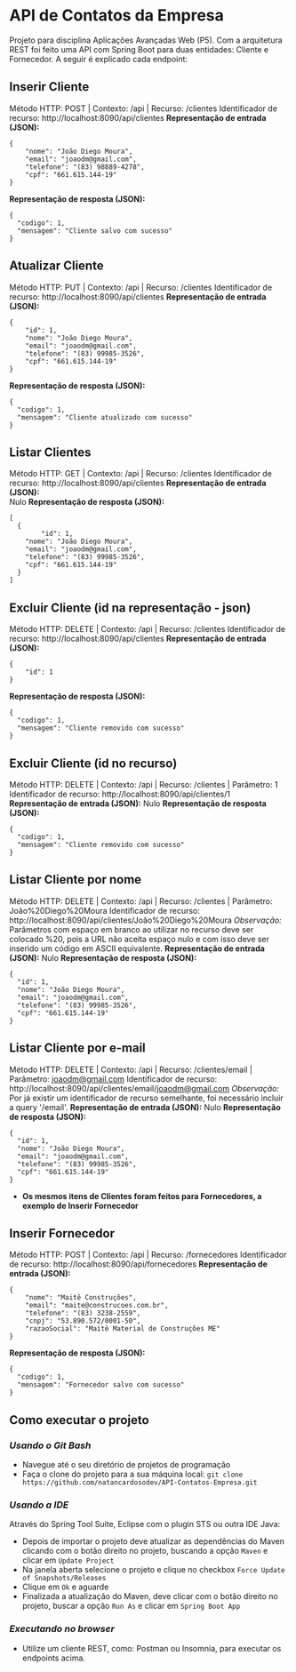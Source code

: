 # API de Contatos da Empresa
Projeto para disciplina Aplicações Avançadas Web (P5). Com a arquitetura REST foi feito uma API com Spring Boot para duas entidades: Cliente e Fornecedor. A seguir é explicado cada endpoint:

## Inserir Cliente
Método HTTP: POST | Contexto: /api | Recurso: /clientes 
Identificador de recurso: http://localhost:8090/api/clientes
**Representação de entrada (JSON):** 

    {
    	"nome": "João Diego Moura",
    	"email": "joaodm@gmail.com",
    	"telefone": "(83) 98889-4278",
    	"cpf": "661.615.144-19"
    }

**Representação de resposta (JSON):** 

    {
      "codigo": 1,
      "mensagem": "Cliente salvo com sucesso"
    }

## Atualizar Cliente
Método HTTP: PUT | Contexto: /api | Recurso: /clientes 
Identificador de recurso: http://localhost:8090/api/clientes
**Representação de entrada (JSON):** 

    {
		"id": 1,
    	"nome": "João Diego Moura",
    	"email": "joaodm@gmail.com",
    	"telefone": "(83) 99985-3526",
    	"cpf": "661.615.144-19"
    }

**Representação de resposta (JSON):** 

    {
      "codigo": 1,
      "mensagem": "Cliente atualizado com sucesso"
    }

## Listar Clientes
Método HTTP: GET | Contexto: /api | Recurso: /clientes 
Identificador de recurso: http://localhost:8090/api/clientes
**Representação de entrada (JSON):**  
Nulo
**Representação de resposta (JSON):** 

    [
      {
	        "id": 1,
    	"nome": "João Diego Moura",
    	"email": "joaodm@gmail.com",
    	"telefone": "(83) 99985-3526",
    	"cpf": "661.615.144-19"
      }
    ]  

## Excluir Cliente (id na representação - json)
Método HTTP: DELETE | Contexto: /api | Recurso: /clientes 
Identificador de recurso: http://localhost:8090/api/clientes
**Representação de entrada (JSON):** 

    {
    	"id": 1
    }
**Representação de resposta (JSON):** 

    {
      "codigo": 1,
      "mensagem": "Cliente removido com sucesso"
    }


## Excluir Cliente (id no recurso)
Método HTTP: DELETE | Contexto: /api | Recurso: /clientes | Parâmetro: 1
Identificador de recurso: http://localhost:8090/api/clientes/1
**Representação de entrada (JSON):** 
Nulo
**Representação de resposta (JSON):** 

    {
      "codigo": 1,
      "mensagem": "Cliente removido com sucesso"
    }

## Listar Cliente por nome
Método HTTP: DELETE | Contexto: /api | Recurso: /clientes | Parâmetro: João%20Diego%20Moura
Identificador de recurso: http://localhost:8090/api/clientes/João%20Diego%20Moura
*Observação:* Parâmetros com espaço em branco ao utilizar no recurso deve ser colocado %20, pois a URL não aceita espaço nulo e com isso deve ser inserido um código em ASCII equivalente.
**Representação de entrada (JSON):** 
Nulo
**Representação de resposta (JSON):** 

    {
      "id": 1,
      "nome": "João Diego Moura",
      "email": "joaodm@gmail.com",
      "telefone": "(83) 99985-3526",
      "cpf": "661.615.144-19"
    }

## Listar Cliente por e-mail
Método HTTP: DELETE | Contexto: /api | Recurso: /clientes/email | Parâmetro: joaodm@gmail.com
Identificador de recurso: http://localhost:8090/api/clientes/email/joaodm@gmail.com
*Observação:* Por já existir um identificador de recurso semelhante, foi necessário incluir a query '/email'.
**Representação de entrada (JSON):** 
Nulo
**Representação de resposta (JSON):** 

    {
      "id": 1,
      "nome": "João Diego Moura",
      "email": "joaodm@gmail.com",
      "telefone": "(83) 99985-3526",
      "cpf": "661.615.144-19"
    }

 - **Os mesmos itens de Clientes foram feitos para Fornecedores, a exemplo de Inserir Fornecedor**

## Inserir Fornecedor
Método HTTP: POST | Contexto: /api | Recurso: /fornecedores
Identificador de recurso: http://localhost:8090/api/fornecedores
**Representação de entrada (JSON):** 

    {
    	"nome": "Maitê Construções",
    	"email": "maite@construcoes.com.br",
    	"telefone": "(83) 3238-2559",
    	"cnpj": "53.890.572/0001-50",
    	"razaoSocial": "Maitê Material de Construções ME"
    }

**Representação de resposta (JSON):** 

    {
      "codigo": 1,
      "mensagem": "Fornecedor salvo com sucesso"
    }

## Como executar o projeto

### *Usando o Git Bash*
- Navegue até o seu diretório de projetos de programação
- Faça o clone do projeto para a sua máquina local: ```git clone https://github.com/natancardosodev/API-Contatos-Empresa.git``` 

### *Usando a IDE*
Através do Spring Tool Suite, Eclipse com o plugin STS ou outra IDE Java:
- Depois de importar o projeto deve atualizar as dependências do Maven clicando com o botão direito no projeto, buscando a opção ```Maven``` e clicar em ```Update Project```
- Na janela aberta selecione o projeto e clique no checkbox ```Force Update of Snapshots/Releases``` 
- Clique em ```Ok``` e aguarde
- Finalizada a atualização do Maven, deve clicar com o botão direito no projeto, buscar a opção ```Run As``` e clicar em ```Spring Boot App```

### *Executando no browser*
- Utilize um cliente REST, como: Postman ou Insomnia, para executar os endpoints acima.